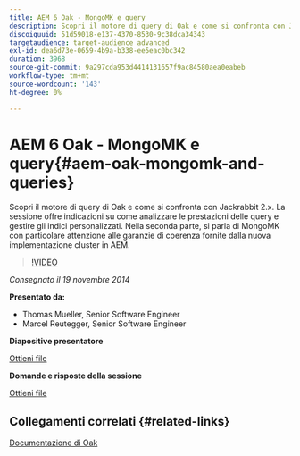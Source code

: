 ```yaml
---
title: AEM 6 Oak - MongoMK e query
description: Scopri il motore di query di Oak e come si confronta con Jackrabbit 2.x. La sessione offre indicazioni su come analizzare le prestazioni delle query e gestire gli indici personalizzati. Nella seconda parte, si parla di MongoMK con particolare attenzione alle garanzie di coerenza fornite dalla nuova implementazione cluster in AEM.
discoiquuid: 51d59018-e137-4370-8530-9c38dca34343
targetaudience: target-audience advanced
exl-id: dea6d73e-0659-4b9a-b338-ee5eac0bc342
duration: 3968
source-git-commit: 9a297cda953d4414131657f9ac84580aea0eabeb
workflow-type: tm+mt
source-wordcount: '143'
ht-degree: 0%

---
```


# AEM 6 Oak - MongoMK e query{#aem-oak-mongomk-and-queries}

Scopri il motore di query di Oak e come si confronta con Jackrabbit 2.x. La sessione offre indicazioni su come analizzare le prestazioni delle query e gestire gli indici personalizzati. Nella seconda parte, si parla di MongoMK con particolare attenzione alle garanzie di coerenza fornite dalla nuova implementazione cluster in AEM.

>[!VIDEO](https://video.tv.adobe.com/v/19402/?quality=9)

*Consegnato il 19 novembre 2014*

**Presentato da:**

* Thomas Mueller, Senior Software Engineer
* Marcel Reutegger, Senior Software Engineer

**Diapositive presentatore**

[Ottieni file](assets/aem-6-oak-mongomk-and-queries.pdf)

**Domande e risposte della sessione**

[Ottieni file](assets/q-a-11-19-14-gem-session-oak.pdf)

## Collegamenti correlati {#related-links}

[Documentazione di Oak](https://jackrabbit.apache.org/oak/docs/)

<!--
[Get back to the Overview](https://helpx.adobe.com/it/experience-manager/kt/eseminars/gems/aem-index.html)
-->
